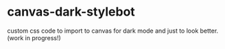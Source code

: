 # canvas-dark-stylebot
custom css code to import to canvas for dark mode and just to look better. (work in progress!)
